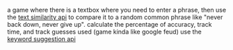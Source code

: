 a game where there is a textbox where you need to enter a phrase, then use the [text similarity api](https://rapidapi.com/twinword/api/text-similarity/) to compare it to a random common phrase like "never back down, never give up". calculate the percentage of accuracy, track time, and track guesses used 
(game kinda like google feud) use the [keyword suggestion api](https://rapidapi.com/twinword/api/keyword-suggestion/) 
